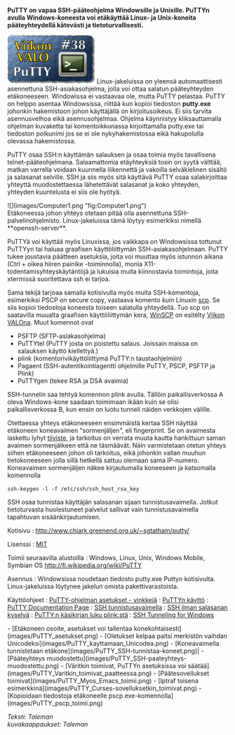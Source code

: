 <!--
Title: PuTTY
Week: 1x38
Number: 38
Date: 2011/09/18
Pageimage: valo38-putty.png
Tags: Windows,Linux,Unix,Windows Mobile,Symbian OS,Internet
-->

**PuTTY on vapaa SSH-pääteohjelma Windowsille ja Unixille. PuTTYn
avulla Windows-koneesta voi etäkäyttää Linux- ja Unix-koneita
pääteyhteydellä kätevästi ja tietoturvallisesti.**

![](images/valo38-putty.png "fig:valo38-putty.png") Linux-jakeluissa on yleensä
auto­maat­tisesti asennettuna SSH-asiakasohjelma, jolla voi ottaa
salatun pääteyhteyden etäkoneeseen. Windowissa ei vastaavaa ole, mutta
PuTTY pelastaa. PuTTY on helppo asentaa Windowsissa, riittää kun kopioi
tiedoston **putty.exe** johonkin hakemistoon johon käyttäjällä on
kirjoitusoikeus. Ei siis tarvita asennusvelhoa eikä asennusohjelmaa.
Ohjelma käynnistyy kliksauttamalla ohjelman kuvaketta tai
komentoikkunassa kirjoittamalla putty.exe tai tiedoston polkunimi jos se
ei ole nykyhakemistossa eikä hakupolulla olevassa hakemistossa.

PuTTY osaa SSH:n käyttämän salauksen ja osaa toimia myös tavallisena
telnet-pääteohjelmana. Salaamattomia etäyhteyksiä tosin on syytä
välttää, matkan varrella voidaan kuunnella liikennettä ja vakoilla
selväkielinen sisältö ja salasanat selville. SSH ja siis myös sitä
käyttävä PuTTY osaa salakirjoittaa yhteyttä muodostettaessa lähetettävät
salasanat ja koko yhteyden, yhteyden kuuntelusta ei siis ole hyötyä.
<div class="rightimage" markdown="1">
![](images/Computer1.png "fig:Computer1.png")
</div>
Etäkoneessa johon yhteys otetaan
pitää olla asennettuna SSH-palvelinohjelmisto. Linux-jakeluissa tämä
löytyy esimerkiksi nimellä **openssh-server**.

PuTTYä voi käyttää myös Linuxissa, jos vaikkapa on Windowsissa tottunut
PuTTYyn tai haluaa graafisen käyttöliittymän SSH-asiakasohjelmaan. PuTTY
tukee joustavia päätteen asetuksia, joita voi muuttaa myös istunnon
aikana (Ctrl + oikea hiiren painike -toiminnolla), monia
X11-todentamisyhteyskäytäntöjä ja lukuisia muita kiinnostavia
toimintoja, joita xtermissä suoritettava ssh ei tarjoa.

Sama tekijä tarjoaa samalla kotisivulla myös muita SSH-komentoja,
esimerkiksi PSCP on secure copy, vastaava komento kuin Linuxin
[scp](http://linux.die.net/man/1/scp). Se siis kopioi tiedostoja
koneesta toiseen salatulla yhteydellä. Tuo scp on saatavilla muualta
graafisen käyttöliittymän kera,
[WinSCP](http://winscp.net/eng/index.php) on esitelty [Viikon
VALOna](http://viikonvalo.fi/WinSCP). Muut komennot ovat

-   PSFTP (SFTP-asiakasohjelma)
-   PuTTYtel (PuTTY josta on poistettu salaus. Joissain maissa on
    salauksen käyttö kiellettyä.)
-   plink (komentorivikäyttöliittymä PuTTY:n taustaohjelmiin)
-   Pagaent (SSH-autentikointiagentti ohjelmille PuTTY, PSCP, PSFTP ja
    Plink)
-   PuTTYgen (tekee RSA ja DSA avaimia)

SSH-tunnelin saa tehtyä komennon plink avulla. Tällöin paikallisverkossa
A oleva Windows-kone saadaan toimimaan ikään kuin se olisi
paikallisverkossa B, kun ensin on luotu tunneli näiden verkkojen
välille.

Otettaessa yhteys etäkoneeseen ensimmäistä kertaa SSH näyttää etäkoneen
koneavaimen "sormenjäljen", eli fingerprint. Se on avaimesta laskettu
lyhyt
[tiiviste](http://fi.wikipedia.org/wiki/Tiiviste_%28tietotekniikka%29),
ja tarkoitus on verrata muuta kautta hankittuun saman avaimen
sormenjälkeen että ne täsmäävät. Näin varmistetaan otetun yhteys siihen
etäkoneeseen johon oli tarkoitus, eikä johonkin vallan muuhun
tietokoneeseen jolla sillä hetkellä sattuu olemaan sama IP-numero.
Koneavaimen sormenjäljen näkee kirjautumalla koneeseen ja katsomalla
komennolla

```
ssh-keygen -l -f /etc/ssh/ssh_host_rsa_key
```

SSH osaa tunnistaa käyttäjän salasanan sijaan tunnistusavaimella. Jotkut
tietoturvasta huolestuneet palvelut sallivat vain tunnistusavaimella
tapahtuvan sisäänkirjautumisen.

Kotisivu
:   <http://www.chiark.greenend.org.uk/~sgtatham/putty/>

Lisenssi
:   [MIT](MIT)

Toimii seuraavilla alustoilla
:   Windows, Linux, Unix, Windows Mobile, Symbian OS
    <http://fi.wikipedia.org/wiki/PuTTY>

Asennus
:   Windowsissa noudetaan tiedosto putty.exe Puttyn kotisivulta.
    Linux-jakeluissa löytynee jakelun omista pakettivarastoista.

Käyttöohjeet
:   [PuTTY-ohjelman asetukset -
    vinkkejä](http://www.cs.tut.fi/~jkorpela/putty.html)
:   [PuTTYn käyttö](http://edu.joroinen.fi/~jliik/putty.html)
:   [PuTTY Documentation
    Page](http://www.chiark.greenend.org.uk/~sgtatham/putty/docs.html)
:   [SSH
    tunnistusavaimella](http://www.debian-administration.org/articles/530)
:   [SSH ilman salasanan
    kyselyä](http://www.debian-administration.org/articles/152)
:   [PuTTY:n käsikirjan luku
    plink:stä](http://the.earth.li/~sgtatham/putty/0.60/htmldoc/Chapter7.html)
:   [SSH Tunneling for
    Windows](http://cims.nyu.edu/webapps/content/systems/userservices/netaccess/tunnel)

<div class="psgallery" markdown="1">
-   [Etäkoneen osoite, asetukset voi tallentaa konekohtaisesti](images/PuTTY_asetukset.png)
-   [Oletukset kelpaa paitsi merkistön vaihdan Unicodeksi](images/PuTTY_kayttamaan_Unicodea.png)
-   [Koneavaimella tunnistetaan etäkone](images/PuTTY_SSH-tunnistaa-koneet.png)|
-   [Pääteyhteys muodostettu](images/PuTTY_SSH-paateyhteys-muodostettu.png)
-   [Väritkin toimivat, PuTTYn asetuksissa voi säätää](images/PuTTY_Varitkin_toimivat_paatteessa.png)
-   [Päätesovellukset toimivat](images/PuTTY_Myos_Emacs_toimii.png)
-   [Iptraf toisena esimerkkinä](images/PuTTY_Curses-sovelluksetkin_toimivat.png)
-   [Kopioidaan tiedostoja etäkoneelle pscp.exe-komennolla](images/PuTTY_pscp_toimii.png)
</div>

*Teksti: Taleman* <br />
*kuvakaappaukset: Taleman*
